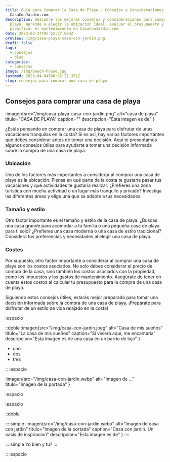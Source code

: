 ```yaml
---
title: Guía para Comprar la Casa de Playa - Consejos y Consideraciones |
  CasaConJardin.com
description: Descubre los mejores consejos y consideraciones para comprar una casa de
  playa. Aprende a elegir la ubicación ideal, evaluar el presupuesto y
  planificar el mantenimiento en CasaConJardin.com
date: 2023-03-27T05:52:27.064Z
preview: /img/casa-playa-casa-con-jardin.png
draft: false
tags:
  - consejos
  - blog
categories:
  - consejos
image: /img/beach-house.jpg
lastmod: 2023-04-04T08:52:21.371Z
slug: consejos-para-comprar-una-casa-de-playa
---
```


## Consejos para comprar una casa de playa 

:imagen{src="/img/casa-playa-casa-con-jardin.png" alt="casa de playa" titulo="CASA DE PLAYA" caption="" descripcion="Esta imagen es de" }

¿Estás pensando en comprar una casa de playa para disfrutar de unas vacaciones tranquilas en la costa? Si es así, hay varios factores importantes que debes considerar antes de tomar una decisión. Aquí te presentamos algunos consejos útiles para ayudarte a tomar una decisión informada sobre la compra de una casa de playa.

### Ubicación

Uno de los factores más importantes a considerar al comprar una casa de playa es la ubicación. Piensa en qué parte de la costa te gustaría pasar tus vacaciones y qué actividades te gustaría realizar. ¿Prefieres una zona turística con mucha actividad o un lugar más tranquilo y privado? Investiga las diferentes áreas y elige una que se adapte a tus necesidades.

### Tamaño y estilo

Otro factor importante es el tamaño y estilo de la casa de playa. ¿Buscas una casa grande para acomodar a tu familia o una pequeña casa de playa para ti solo? ¿Prefieres una casa moderna o una casa de estilo tradicional? Considera tus preferencias y necesidades al elegir una casa de playa.

### Costes

Por supuesto, otro factor importante a considerar al comprar una casa de playa son los costos asociados. No solo debes considerar el precio de compra de la casa, sino también los costos asociados con la propiedad, como los impuestos y los gastos de mantenimiento. Asegúrate de tener en cuenta estos costos al calcular tu presupuesto para la compra de una casa de playa.

Siguiendo estos consejos útiles, estarás mejor preparado para tomar una decisión informada sobre la compra de una casa de playa. ¡Prepárate para disfrutar de un estilo de vida relajado en la costa!


:espacio

::doble
:imagen{src="/img/casa-con-jardin.jpeg" alt="Casa de mis sueños" titulo="La casa de mis sueños" caption="Si viviera aquí, me encantaría" descripcion="Esta imagen es de una casa en un barrio de lujo" }

- uno 
- dos
- tres


::
:espacio



:imagen{src="/img/casa-con-jardin.webp" alt="Imagen de ..." titulo="Imagen de la portada" }

:espacio

:espacio

::doble

 ::::simple
 :imagen{src="/img/casa-con-jardin.webp" alt="Imagen de casa con jardin" titulo="Imagen de la portada" caption="Casa con jardin.  Un oasis de inspiracion" descripcion="Esta imagen es de" }
 ::::

 ::::simple
 Yo bien y tu?
 ::::

::
:espacio

